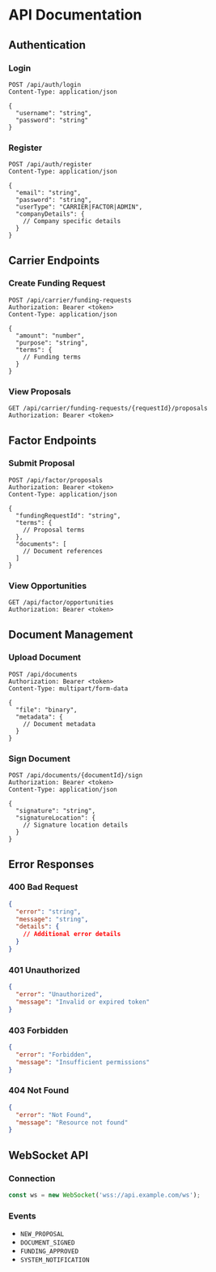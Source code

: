 # API Documentation

## Authentication

### Login
```http
POST /api/auth/login
Content-Type: application/json

{
  "username": "string",
  "password": "string"
}
```

### Register
```http
POST /api/auth/register
Content-Type: application/json

{
  "email": "string",
  "password": "string",
  "userType": "CARRIER|FACTOR|ADMIN",
  "companyDetails": {
    // Company specific details
  }
}
```

## Carrier Endpoints

### Create Funding Request
```http
POST /api/carrier/funding-requests
Authorization: Bearer <token>
Content-Type: application/json

{
  "amount": "number",
  "purpose": "string",
  "terms": {
    // Funding terms
  }
}
```

### View Proposals
```http
GET /api/carrier/funding-requests/{requestId}/proposals
Authorization: Bearer <token>
```

## Factor Endpoints

### Submit Proposal
```http
POST /api/factor/proposals
Authorization: Bearer <token>
Content-Type: application/json

{
  "fundingRequestId": "string",
  "terms": {
    // Proposal terms
  },
  "documents": [
    // Document references
  ]
}
```

### View Opportunities
```http
GET /api/factor/opportunities
Authorization: Bearer <token>
```

## Document Management

### Upload Document
```http
POST /api/documents
Authorization: Bearer <token>
Content-Type: multipart/form-data

{
  "file": "binary",
  "metadata": {
    // Document metadata
  }
}
```

### Sign Document
```http
POST /api/documents/{documentId}/sign
Authorization: Bearer <token>
Content-Type: application/json

{
  "signature": "string",
  "signatureLocation": {
    // Signature location details
  }
}
```

## Error Responses

### 400 Bad Request
```json
{
  "error": "string",
  "message": "string",
  "details": {
    // Additional error details
  }
}
```

### 401 Unauthorized
```json
{
  "error": "Unauthorized",
  "message": "Invalid or expired token"
}
```

### 403 Forbidden
```json
{
  "error": "Forbidden",
  "message": "Insufficient permissions"
}
```

### 404 Not Found
```json
{
  "error": "Not Found",
  "message": "Resource not found"
}
```

## WebSocket API

### Connection
```javascript
const ws = new WebSocket('wss://api.example.com/ws');
```

### Events
- `NEW_PROPOSAL`
- `DOCUMENT_SIGNED`
- `FUNDING_APPROVED`
- `SYSTEM_NOTIFICATION` 